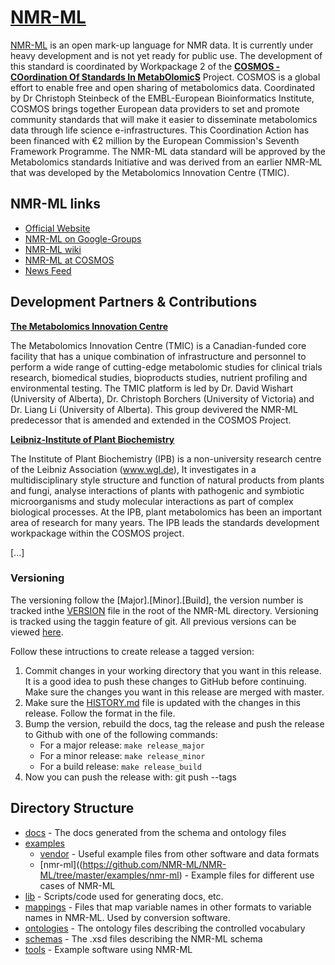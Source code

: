 ﻿#  [NMR-ML](http://nmr-ml.org/)

[NMR-ML](http://nmr-ml.org/) is an open mark-up language for NMR data. It is currently under heavy development and is not yet ready for public use.
The development of this standard is coordinated by Workpackage 2 of the [**COSMOS - COordination Of Standards In MetabOlomicS**](http://cosmos-fp7.eu/) Project. COSMOS is a global effort to enable free and open sharing of metabolomics data. Coordinated by Dr Christoph Steinbeck of the EMBL-European Bioinformatics Institute, COSMOS brings together European data providers to set and promote community standards that will make it easier to disseminate metabolomics data through life science e-infrastructures. This Coordination Action has been financed with €2 million by the European Commission's Seventh Framework Programme. 
The NMR-ML data standard will be approved by the Metabolomics standards Initiative and was derived from an earlier NMR-ML that was developed by the Metabolomics Innovation Centre (TMIC).

## NMR-ML links

* [Official Website](http://nmr-ml.org/)
* [NMR-ML on Google-Groups](https://groups.google.com/group/nmrml/subscribe?note=1&hl=en&noredirect=true&pli=1)
* [NMR-ML wiki](https://github.com/NMR-ML/NMR-ML/wiki)
* [NMR-ML at COSMOS](http://cosmos-fp7.eu/nmrML/index.php?title=Main_Page)
* [News Feed](https://github.com/organizations/NMR-ML)

## Development Partners & Contributions

[**The Metabolomics Innovation Centre**](http://www.metabolomicscentre.ca/exchangeformats)

The Metabolomics Innovation Centre (TMIC) is a Canadian-funded core facility that has a unique combination of infrastructure and personnel to perform a wide range of cutting-edge metabolomic studies for clinical trials research, biomedical studies, bioproducts studies, nutrient profiling and environmental testing.
The TMIC platform is led by Dr. David Wishart (University of Alberta), Dr. Christoph Borchers (University of Victoria) and Dr. Liang Li (University of Alberta). This group devivered the NMR-ML predecessor that is amended and extended in the COSMOS Project.

[**Leibniz-Institute of Plant Biochemistry**](http://www.ipb-halle.de/en/)

The Institute of Plant Biochemistry (IPB) is a non-university research centre of the Leibniz Association (www.wgl.de), It investigates in a multidisciplinary style structure and function of natural products from plants and fungi, analyse interactions of plants with pathogenic and symbiotic microorganisms and study molecular interactions as part of complex biological processes. At the IPB, plant metabolomics has been an important area of research for many years.
The IPB leads the standards development workpackage within the COSMOS project.

[...]

### Versioning

The versioning follow the [Major].[Minor].[Build], the version number is tracked inthe [VERSION](https://github.com/NMR-ML/NMR-ML/blob/master/VERSION) file in the root of the NMR-ML directory. Versioning is tracked using the taggin feature of git. All previous versions can be viewed [here](https://github.com/NMR-ML/NMR-ML/tags).

Follow these intructions to create release a tagged version: 

1. Commit changes in your working directory that you want in this release. It is a good idea to push these changes to GitHub before continuing. Make sure the changes you want in this release are merged with master.
2. Make sure the [HISTORY.md](https://github.com/NMR-ML/NMR-ML/blob/master/HISTORY.md) file is updated with the changes in this release. Follow the format in the file.
3. Bump the version, rebuild the docs, tag the release and push the release to Github with one of the following commands:
	* For a major release: `make release_major`
	* For a minor release: `make release_minor`	
	* For a build release: `make release_build`
4. Now you can push the release with: 
	git push --tags

## Directory Structure

* [docs](https://github.com/NMR-ML/NMR-ML/tree/master/docs) - The docs generated from the schema and ontology files
* [examples](https://github.com/NMR-ML/NMR-ML/tree/master/examples)
    * [vendor](https://github.com/NMR-ML/NMR-ML/tree/master/examples/vendor) - Useful example files from other software and data formats
    * [nmr-ml]((https://github.com/NMR-ML/NMR-ML/tree/master/examples/nmr-ml) - Example files for different use cases of NMR-ML
* [lib](https://github.com/NMR-ML/NMR-ML/tree/master/lib) - Scripts/code used for generating docs, etc.
* [mappings](https://github.com/NMR-ML/NMR-ML/tree/master/mappings) - Files that map variable names in other formats to variable names
in NMR-ML. Used by conversion software.
* [ontologies](https://github.com/NMR-ML/NMR-ML/tree/master/ontologies) - The ontology files describing the controlled vocabulary
* [schemas](https://github.com/NMR-ML/NMR-ML/tree/master/schemas) - The .xsd files describing the NMR-ML schema
* [tools](https://github.com/NMR-ML/NMR-ML/tree/master/tools) - Example software using NMR-ML

